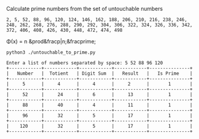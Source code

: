 Calculate prime numbers from the set of untouchable numbers

``` 2, 5, 52, 88, 96, 120, 124, 146, 162, 188, 206, 210, 216, 238, 246, 248, 262, 268, 276, 288, 290, 292, 304, 306, 322, 324, 326, 336, 342, 372, 406, 408, 426, 430, 448, 472, 474, 498 ```



&Phi;(x) = n &prod&fracp|n;&fracprime;



```shell
python3 ./untouchable_to_prime.py
```

```
Enter a list of numbers separated by space: 5 52 88 96 120
+------------+------------+------------+------------+---------------+
|   Number   |  Totient   | Digit Sum  |   Result   |   Is Prime    |
+------------+------------+------------+------------+---------------+
|     5      |     4      |     4      |     2      |       1       |
+------------+------------+------------+------------+---------------+
|     52     |     24     |     6      |     13     |       1       |
+------------+------------+------------+------------+---------------+
|     88     |     40     |     4      |     11     |       1       |
+------------+------------+------------+------------+---------------+
|     96     |     32     |     5      |     17     |       1       |
+------------+------------+------------+------------+---------------+
|    120     |     32     |     5      |     17     |       1       |
+------------+------------+------------+------------+---------------+
```
